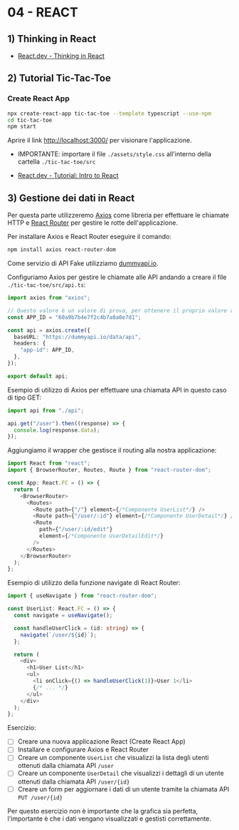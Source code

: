 # 04 - REACT

## 1) **Thinking in React**

- [React.dev - Thinking in React](https://react.dev/docs/thinking-in-react)

## 2) **Tutorial Tic-Tac-Toe**

### **Create React App**

```bash
npx create-react-app tic-tac-toe --template typescript --use-npm
cd tic-tac-toe
npm start
```

Aprire il link [http://localhost:3000/](http://localhost:3000/) per visionare l'applicazione.

- IMPORTANTE: importare il file `./assets/style.css` all'interno della cartella `./tic-tac-toe/src`

- [React.dev - Tutorial: Intro to React](https://react.dev/learn/tutorial-tic-tac-toe)

## 3) **Gestione dei dati in React**

Per questa parte utilizzeremo [Axios](https://axios-http.com/) come libreria per effettuare le chiamate HTTP e [React Router](https://reactrouter.com/) per gestire le rotte dell'applicazione.

Per installare Axios e React Router eseguire il comando:

```bash
npm install axios react-router-dom
```

Come servizio di API Fake utilizziamo [dummyapi.io](https://dummyapi.io/).

Configuriamo Axios per gestire le chiamate alle API andando a creare il file `./tic-tac-toe/src/api.ts`:

```typescript
import axios from "axios";

// Questo valore è un valore di prova, per ottenere il proprio valore registrarsi su https://dummyapi.io/
const APP_ID = "60a9b7b4e7f2c4b7a0a0e7d1";

const api = axios.create({
  baseURL: "https://dummyapi.io/data/api",
  headers: {
    "app-id": APP_ID,
  },
});

export default api;
```

Esempio di utilizzo di Axios per effettuare una chiamata API in questo caso di tipo GET:

```typescript
import api from "./api";

api.get("/user").then((response) => {
  console.log(response.data);
});
```

Aggiungiamo il wrapper che gestisce il routing alla nostra applicazione:

```typescript
import React from "react";
import { BrowserRouter, Routes, Route } from "react-router-dom";

const App: React.FC = () => {
  return (
    <BrowserRouter>
      <Routes>
        <Route path={"/"} element={/*Componente UserList*/} />
        <Route path={"/user/:id"} element={/*Componente UserDetail*/} />
        <Route
          path={"/user/:id/edit"}
          element={/*Componente UserDetailEdit*/}
        />
      </Routes>
    </BrowserRouter>
  );
};
```

Esempio di utilizzo della funzione navigate di React Router:

```typescript
import { useNavigate } from "react-router-dom";

const UserList: React.FC = () => {
  const navigate = useNavigate();

  const handleUserClick = (id: string) => {
    navigate(`/user/${id}`);
  };

  return (
    <div>
      <h1>User List</h1>
      <ul>
        <li onClick={() => handleUserClick(1)}>User 1</li>
        {/* ... */}
      </ul>
    </div>
  );
};
```

Esercizio:

- [ ] Creare una nuova applicazione React (Create React App)
- [ ] Installare e configurare Axios e React Router
- [ ] Creare un componente `UserList` che visualizzi la lista degli utenti ottenuti dalla chiamata API `/user`
- [ ] Creare un componente `UserDetail` che visualizzi i dettagli di un utente ottenuti dalla chiamata API `/user/{id}`
- [ ] Creare un form per aggiornare i dati di un utente tramite la chiamata API `PUT /user/{id}`

Per questo esercizio non è importante che la grafica sia perfetta, l'importante è che i dati vengano visualizzati e gestisti correttamente.
